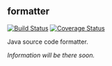 ## formatter

[![Build Status](https://travis-ci.com/hu553in/formatter.svg?branch=master)](https://travis-ci.com/hu553in/formatter)
[![Coverage Status](https://coveralls.io/repos/github/hu553in/formatter/badge.svg?branch=master)](https://coveralls.io/github/hu553in/formatter?branch=master)

Java source code formatter.

_Information will be there soon._
